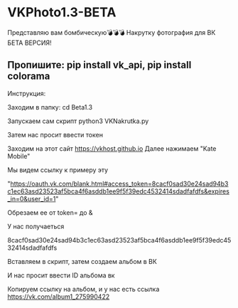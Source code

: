 # VKPhoto1.3-BETA
Представляю вам бомбическую💣💣💣
Накрутку фотография для ВК
БЕТА ВЕРСИЯ!

Пропишите:
pip install vk_api,
pip install colorama
---------------------------
Инструкция:

Заходим в папку: cd Beta1.3

Запускаем сам скрипт
python3 VKNakrutka.py

Затем нас просит ввести токен

Заходим на этот сайт https://vkhost.github.io
Далее нажимаем "Kate Mobile"

Мы видем ссылку к примеру эту

"https://oauth.vk.com/blank.html#access_token=8cacf0sad30e24sad94b3c1ec63asd23523af5bca4f6asddb1ee9f5f39edc4532414sdadfafdfs&expires_in=0&user_id=1"

Обрезаем ее от token= до &

У нас получаеться

8cacf0sad30e24sad94b3c1ec63asd23523af5bca4f6asddb1ee9f5f39edc4532414sdadfafdfs

Вставляем в скрипт, затем создаем альбом в ВК

И нас просит ввести ID альбома вк

Копируем ссылку на альбом, и у нас есть ссылка https://vk.com/album1_275990422
